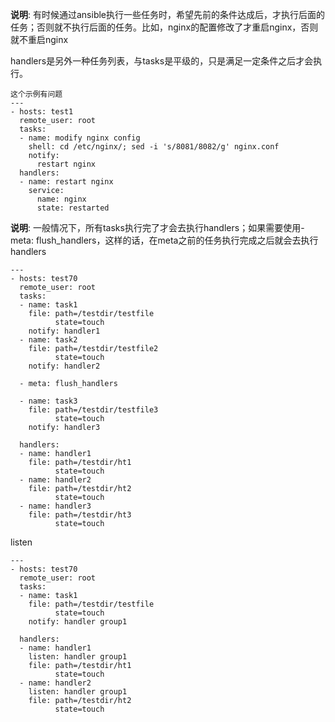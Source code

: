 **说明**: 有时候通过ansible执行一些任务时，希望先前的条件达成后，才执行后面的任务；否则就不执行后面的任务。比如，nginx的配置修改了才重启nginx，否则就不重启nginx

handlers是另外一种任务列表，与tasks是平级的，只是满足一定条件之后才会执行。

```
这个示例有问题
---
- hosts: test1
  remote_user: root
  tasks:
  - name: modify nginx config
    shell: cd /etc/nginx/; sed -i 's/8081/8082/g' nginx.conf
    notify:
      restart nginx
  handlers:
  - name: restart nginx
    service:
      name: nginx
      state: restarted
```

**说明**: 一般情况下，所有tasks执行完了才会去执行handlers；如果需要使用- meta: flush_handlers，这样的话，在meta之前的任务执行完成之后就会去执行handlers

```
---
- hosts: test70
  remote_user: root
  tasks:
  - name: task1
    file: path=/testdir/testfile
          state=touch
    notify: handler1
  - name: task2
    file: path=/testdir/testfile2
          state=touch
    notify: handler2
 
  - meta: flush_handlers
 
  - name: task3
    file: path=/testdir/testfile3
          state=touch
    notify: handler3
 
  handlers:
  - name: handler1
    file: path=/testdir/ht1
          state=touch
  - name: handler2
    file: path=/testdir/ht2
          state=touch
  - name: handler3
    file: path=/testdir/ht3
          state=touch
 ```
 
listen

```
---
- hosts: test70
  remote_user: root
  tasks:
  - name: task1
    file: path=/testdir/testfile
          state=touch
    notify: handler group1
 
  handlers:
  - name: handler1
    listen: handler group1
    file: path=/testdir/ht1
          state=touch
  - name: handler2
    listen: handler group1
    file: path=/testdir/ht2
          state=touch
```



